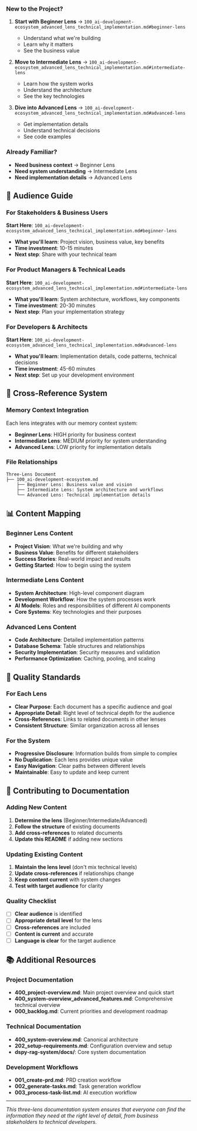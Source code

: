 <!-- CONTEXT_REFERENCE: 400_context-priority-guide.md -->
<!-- MODULE_REFERENCE: 400_deployment-environment-guide.md -->
<!-- MODULE_REFERENCE: 400_few-shot-context-examples.md -->
<!-- MODULE_REFERENCE: 400_contributing-guidelines.md -->

### **New to the Project?**
1. **Start with Beginner Lens** → `100_ai-development-ecosystem_advanced_lens_technical_implementation.md#beginner-lens`
   - Understand what we're building
   - Learn why it matters
   - See the business value

2. **Move to Intermediate Lens** → `100_ai-development-ecosystem_advanced_lens_technical_implementation.md#intermediate-lens`
   - Learn how the system works
   - Understand the architecture
   - See the key technologies

3. **Dive into Advanced Lens** → `100_ai-development-ecosystem_advanced_lens_technical_implementation.md#advanced-lens`
   - Get implementation details
   - Understand technical decisions
   - See code examples

### **Already Familiar?**
- **Need business context** → Beginner Lens
- **Need system understanding** → Intermediate Lens
- **Need implementation details** → Advanced Lens

## 🎯 **Audience Guide**

### **For Stakeholders & Business Users**
**Start Here**: `100_ai-development-ecosystem_advanced_lens_technical_implementation.md#beginner-lens`
- **What you'll learn**: Project vision, business value, key benefits
- **Time investment**: 10-15 minutes
- **Next step**: Share with your technical team

### **For Product Managers & Technical Leads**
**Start Here**: `100_ai-development-ecosystem_advanced_lens_technical_implementation.md#intermediate-lens`
- **What you'll learn**: System architecture, workflows, key components
- **Time investment**: 20-30 minutes
- **Next step**: Plan your implementation strategy

### **For Developers & Architects**
**Start Here**: `100_ai-development-ecosystem_advanced_lens_technical_implementation.md#advanced-lens`
- **What you'll learn**: Implementation details, code patterns, technical decisions
- **Time investment**: 45-60 minutes
- **Next step**: Set up your development environment

## 🔄 **Cross-Reference System**

### **Memory Context Integration**
Each lens integrates with our memory context system:

- **Beginner Lens**: HIGH priority for business context
- **Intermediate Lens**: MEDIUM priority for system understanding
- **Advanced Lens**: LOW priority for implementation details

### **File Relationships**
```
Three-Lens Document
├── 100_ai-development-ecosystem.md
    ├── Beginner Lens: Business value and vision
    ├── Intermediate Lens: System architecture and workflows
    └── Advanced Lens: Technical implementation details
```

## 📊 **Content Mapping**

### **Beginner Lens Content**
- **Project Vision**: What we're building and why
- **Business Value**: Benefits for different stakeholders
- **Success Stories**: Real-world impact and results
- **Getting Started**: How to begin using the system

### **Intermediate Lens Content**
- **System Architecture**: High-level component diagram
- **Development Workflow**: How the system processes work
- **AI Models**: Roles and responsibilities of different AI components
- **Core Systems**: Key technologies and their purposes

### **Advanced Lens Content**
- **Code Architecture**: Detailed implementation patterns
- **Database Schema**: Table structures and relationships
- **Security Implementation**: Security measures and validation
- **Performance Optimization**: Caching, pooling, and scaling

## 🎯 **Quality Standards**

### **For Each Lens**
- **Clear Purpose**: Each document has a specific audience and goal
- **Appropriate Detail**: Right level of technical depth for the audience
- **Cross-References**: Links to related documents in other lenses
- **Consistent Structure**: Similar organization across all lenses

### **For the System**
- **Progressive Disclosure**: Information builds from simple to complex
- **No Duplication**: Each lens provides unique value
- **Easy Navigation**: Clear paths between different levels
- **Maintainable**: Easy to update and keep current

## 🚀 **Contributing to Documentation**

### **Adding New Content**
1. **Determine the lens** (Beginner/Intermediate/Advanced)
2. **Follow the structure** of existing documents
3. **Add cross-references** to related documents
4. **Update this README** if adding new sections

### **Updating Existing Content**
1. **Maintain the lens level** (don't mix technical levels)
2. **Update cross-references** if relationships change
3. **Keep content current** with system changes
4. **Test with target audience** for clarity

### **Quality Checklist**
- [ ] **Clear audience** is identified
- [ ] **Appropriate detail level** for the lens
- [ ] **Cross-references** are included
- [ ] **Content is current** and accurate
- [ ] **Language is clear** for the target audience

## 📚 **Additional Resources**

### **Project Documentation**
- **400_project-overview.md**: Main project overview and quick start
- **400_system-overview_advanced_features.md**: Comprehensive technical overview
- **000_backlog.md**: Current priorities and development roadmap

### **Technical Documentation**
- **400_system-overview.md**: Canonical architecture
- **202_setup-requirements.md**: Configuration overview and setup
- **dspy-rag-system/docs/**: Core system documentation

### **Development Workflows**
- **001_create-prd.md**: PRD creation workflow
- **002_generate-tasks.md**: Task generation workflow
- **003_process-task-list.md**: AI execution workflow

---

*This three-lens documentation system ensures that everyone can find the information they need at the right level of detail, from business stakeholders to technical developers.* 